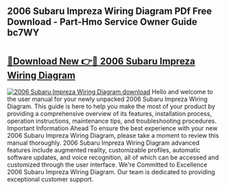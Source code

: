 ## 2006 Subaru Impreza Wiring Diagram PDf Free Download - Part-Hmo Service Owner Guide bc7WY

# <h2><a href="http://dfmzd16.blite.top/?on=2006+Subaru+Impreza+Wiring+Diagram">🔗Download New 👉🔴 2006 Subaru Impreza Wiring Diagram</a></h2>

[![2006 Subaru Impreza Wiring Diagram download](https://i.imgur.com/lujVjoI.png)](http://dfmzd16.blite.top/?on=2006+Subaru+Impreza+Wiring+Diagram)
Hello and welcome to the user manual for your newly unpacked 2006 Subaru Impreza Wiring Diagram. This guide is here to help you make the most of your product by providing a comprehensive overview of its features, installation process, operation instructions, maintenance tips, and troubleshooting procedures. Important Information Ahead To ensure the best experience with your new 2006 Subaru Impreza Wiring Diagram, please take a moment to review this manual thoroughly. 2006 Subaru Impreza Wiring Diagram advanced features include augmented reality, customizable profiles, automatic software updates, and voice recognition, all of which can be accessed and customized through the user interface. We're Committed to Excellence 2006 Subaru Impreza Wiring Diagram. Our team is dedicated to providing exceptional customer support.
